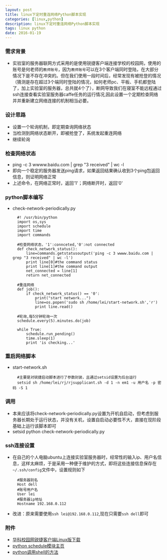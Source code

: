 ```yaml
---
layout: post
title: linux下定时重连网络Python脚本实现
categories: [linux,python]
description: linux下定时重连网络Python脚本实现
tags: linux python 
date: 2016-01-19
---
```


### 需求背景
- 实验室的服务器联网方式采用的是使用锐捷客户端连接学校的校园网，使用的账号是何老师的`教师账号`，因为`教师账号`可以在3个客户端同时登陆，在大部分情况下是不存在冲突的。但在我们使用一段时间后，经常发现有被抢登的情况（猜测是存在超过3个端同时登陆的情况，如何老师pc、平板、手机都登陆了，加上实验室的服务器，总共就4个了），断网导致我们在寝室不能远程通过ssh连接查看实验室服务器caffe任务的运行情况,因此设置一个定期检查网络并并重新建立网络连接的机制相当必要。

### 设计思路
- 设置一个轮询机制，即定期查询网络状态
- 当检测到网络状态断开，即被抢登了，系统发起重连网络
- 继续轮询

### 检查网络状态

- ping -c 3 wwww.baidu.com | grep "3 received" | wc -l
- 即向一个稳定的服务器发送ping请求，如果返回结果确认收到3个ping包返回信息，则证明网络正常
- 上述命令，在网络正常时，返回'1'；网络断开时，返回'0'

### python脚本编写

- check-network-periodically.py

		#! /usr/bin/python
		import os,sys
		import schedule
		import time
		import commands
		
		#检查网络状态，'1':connceted,'0':not connected
		def check_network_status():
			line=commands.getstatusoutput('ping -c 3 wwww.baidu.com | grep "3 received" | wc -l')
			print line[0]#the command status
			print line[1]#the command output
			net_connected = line[1]
			return net_connected
		
		#重连网络
		def job():
			if check_network_status() == '0':
				print("start network...")
				line=os.popen('sudo sh /home/lei/start-network.sh','r')
				print line.read()
		
		#轮询,每5分钟轮询一次
		schedule.every(5).minutes.do(job)
		
		while True:
			schedule.run_pending()
			time.sleep(1)
			print 'is checking...'
	
### 重启网络脚本
- start-network.sh

		#主要是对锐捷启动脚本进行了参数封装，且通过setsid设置为后台运行
		setsid sh /home/lei/rj/rjsupplicant.sh -d 1 -n em1 -u 用户名 -p 密码 -S 1

### 调用
- 本来应该将check-network-periodically.py设置为开机自启动，但考虑到服务器长期处于运行状态，并没有关机，设置自启动必要性不大，直接在现阶段基础上运行该脚本即可
- setsid python check-network-periodically.py

### ssh连接设置
- 在自己的个人电脑ubuntu上连接实验室服务器时，经常性的输入ip、用户名信息，这样太麻烦，于是采用一种便于维护的方式，即将这些连接信息保存在`~/.ssh/config`文件中，设置规则如下

		#服务器别名
		Host dell
		#账号用户名
		User lei
		#服务器ip地址
		Hostname 192.168.0.112


- 改进：原来需要使用`ssh lei@192.168.0.112`,现在只需要`ssh dell`即可

### 附件
- [华科校园网锐捷客户端Linux版下载](http://ncc.hust.edu.cn/attachment.jspx?cid=792&i=0&t=1453192815941&k=63a7946665c732716e36c3a1768038c4)
- [python schedule模块主页](https://github.com/dbader/schedule)
- [python调用shell的方法](http://www.jb51.net/article/43502.htm)

